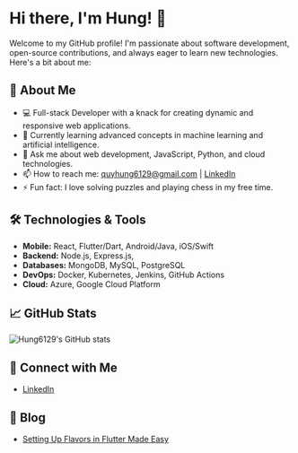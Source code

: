 # Hi there, I'm Hung! 👋

Welcome to my GitHub profile! I'm passionate about software development, open-source contributions, and always eager to learn new technologies. Here's a bit about me:


## 🚀 About Me
- 💻 Full-stack Developer with a knack for creating dynamic and responsive web applications.
- 🌱 Currently learning advanced concepts in machine learning and artificial intelligence.
- 💬 Ask me about web development, JavaScript, Python, and cloud technologies.
- 📫 How to reach me: [quyhung6129@gmail.com](mailto:quyhung6129@gmail.com) | [LinkedIn](https://www.linkedin.com/in/hung6129)
- ⚡ Fun fact: I love solving puzzles and playing chess in my free time.


## 🛠️ Technologies & Tools
- **Mobile:** React, Flutter/Dart, Android/Java, iOS/Swift
- **Backend:** Node.js, Express.js,
- **Databases:** MongoDB, MySQL, PostgreSQL
- **DevOps:** Docker, Kubernetes, Jenkins, GitHub Actions
- **Cloud:** Azure, Google Cloud Platform


## 📈 GitHub Stats
![Hung6129's GitHub stats](https://github-readme-stats.vercel.app/api?username=Hung6129&show_icons=true&theme=radical)


## 🔗 Connect with Me
- [LinkedIn](https://www.linkedin.com/in/hung6129)


## 📰 Blog
- [Setting Up Flavors in Flutter Made Easy](https://dev.to/hunnguydev101/mastering-flavors-in-flutter-a-step-by-step-approach-1en3)


